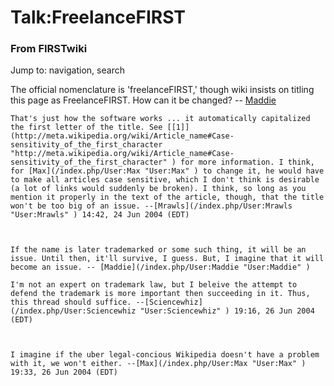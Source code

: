# Talk:FreelanceFIRST

### From FIRSTwiki

Jump to: navigation, search

The official nomenclature is 'freelanceFIRST,' though wiki insists on titling
this page as FreelanceFIRST. How can it be changed? --
[Maddie](/index.php/User:Maddie "User:Maddie" )

    That's just how the software works ... it automatically capitalized the first letter of the title. See [[1]](http://meta.wikipedia.org/wiki/Article_name#Case-sensitivity_of_the_first_character "http://meta.wikipedia.org/wiki/Article_name#Case-sensitivity_of_the_first_character" ) for more information. I think, for [Max](/index.php/User:Max "User:Max" ) to change it, he would have to make all articles case sensitive, which I don't think is desirable (a lot of links would suddenly be broken). I think, so long as you mention it properly in the text of the article, though, that the title won't be too big of an issue. --[Mrawls](/index.php/User:Mrawls "User:Mrawls" ) 14:42, 24 Jun 2004 (EDT) 

    

    If the name is later trademarked or some such thing, it will be an issue. Until then, it'll survive, I guess. But, I imagine that it will become an issue. -- [Maddie](/index.php/User:Maddie "User:Maddie" )

    I'm not an expert on trademark law, but I beleive the attempt to defend the trademark is more important then succeeding in it. Thus, this thread should suffice. --[Sciencewhiz](/index.php/User:Sciencewhiz "User:Sciencewhiz" ) 19:16, 26 Jun 2004 (EDT) 

    

    I imagine if the uber legal-concious Wikipedia doesn't have a problem with it, we won't either. --[Max](/index.php/User:Max "User:Max" ) 19:33, 26 Jun 2004 (EDT) 

